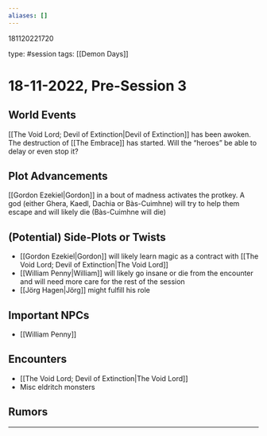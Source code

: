 ```yaml
---
aliases: []
---
```


181120221720

type: #session
tags: [[Demon Days]]
# 18-11-2022, Pre-Session 3
## World Events
[[The Void Lord; Devil of Extinction|Devil of Extinction]] has been awoken. The destruction of [[The Embrace]] has started. Will the “heroes” be able to delay or even stop it?
## Plot Advancements
[[Gordon Ezekiel|Gordon]] in a bout of madness activates the protkey. A god (either Ghera, Kaedl, Dachia or Bàs-Cuimhne) will try to help them escape and will likely die (Bàs-Cuimhne will die)
## (Potential) Side-Plots or Twists
- [[Gordon Ezekiel|Gordon]] will likely learn magic as a contract with [[The Void Lord; Devil of Extinction|The Void Lord]]
- [[William Penny|William]] will likely go insane or die from the encounter and will need more care for the rest of the session
- [[Jörg Hagen|Jörg]] might fulfill his role
## Important NPCs
- [[William Penny]]
## Encounters
- [[The Void Lord; Devil of Extinction|The Void Lord]]
- Misc eldritch monsters
## Rumors


---